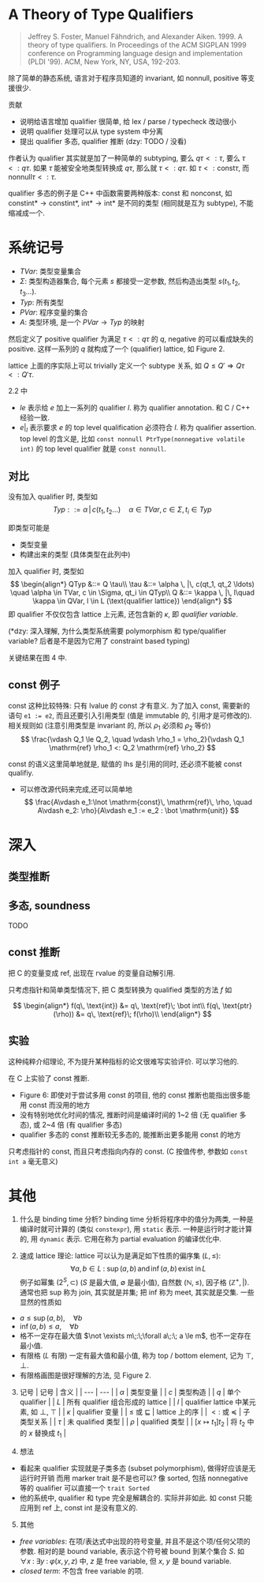 # A Theory of Type Qualifiers
> Jeffrey S. Foster,  Manuel Fähndrich,  and Alexander Aiken. 1999. A theory of type qualifiers. In Proceedings of the ACM SIGPLAN 1999 conference on Programming language design and implementation (PLDI '99). ACM,  New York,  NY,  USA,  192-203. 

除了简单的静态系统, 语言对于程序员知道的 invariant, 如 nonnull, positive 等支援很少.

贡献
* 说明给语言增加 qualifier 很简单, 给 lex / parse / typecheck 改动很小
* 说明 qualifier 处理可以从 type system 中分离
* 提出 qualifier 多态, qualifier 推断   (dzy: TODO / 没看)

作者认为 qualifier 其实就是加了一种简单的 subtyping,
要么 $q \tau <: \tau$, 要么 $\tau <: q \tau$.
如果 $\tau$ 能被安全地类型转换成 $q \tau$, 那么就 $\tau <: q \tau$.
如 $\tau <: \mathrm{const} \tau$, 而 $\mathrm{nonnull} \tau <: \tau$.

qualifier 多态的例子是 C++ 中函数需要两种版本: const 和 nonconst, 如
$\mathrm{const} \mathrm{int}* \to \mathrm{const} \mathrm{int}*$, 
$\mathrm{int}* \to \mathrm{int}*$ 是不同的类型 (相同就是互为 subtype), 不能缩减成一个.


# 系统记号
* $TVar$: 类型变量集合
* $\Sigma$: 类型构造器集合, 每个元素 $s$ 都接受一定参数, 然后构造出类型 $s(t_1, t_2, t_3\ldots)$.
* $Typ$: 所有类型
* $PVar$: 程序变量的集合
* $A$: 类型环境, 是一个 $PVar \to Typ$ 的映射

然后定义了 positive qualifier 为满足 $\tau <: q \tau$ 的 $q$,
negative 的可以看成缺失的 positive. 这样一系列的 $q$ 就构成了一个 (qualifier) lattice, 如 Figure 2.

lattice 上面的序实际上可以 trivially 定义一个 subtype 关系, 如 $Q \le Q' \Rightarrow Q \tau <: Q' \tau$.

2.2 中
* $l e$ 表示给 $e$ 加上一系列的 qualifier $l$. 称为 qualifier annotation.
  和 C / C++ 经验一致.
* $e|_l$ 表示要求 $e$ 的 top level qualification 必须符合 $l$. 称为 qualifier assertion.
  top level 的含义是, 
  比如 `const nonnull PtrType(nonnegative volatile int)` 的 top level qualifier 就是 `const nonnull`.

## 对比
没有加入 qualifier 时, 类型如
$$ 
Typ ::= \alpha \, |\,  c(t_1, t_2 \ldots) \quad \alpha \in TVar, c \in \Sigma, t_i \in Typ
$$

即类型可能是
* 类型变量
* 构建出来的类型 (具体类型在此列中)

加入 qualifier 时, 类型如
$$
\begin{align*}
QTyp &::= Q \tau\\
\tau &::= \alpha \, |\, c(qt_1, qt_2 \ldots) \quad \alpha \in TVar, c \in \Sigma, qt_i \in QTyp\\
Q &::= \kappa \, |\, l\quad \kappa \in QVar, l \in L (\text{qualifier lattice})
\end{align*}
$$
即 qualifier 不仅仅包含 lattice 上元素, 还包含新的 $\kappa$, 即 *qualifier variable*.

(*dzy: 深入理解, 为什么类型系统需要 polymorphism 和 type/qualifier variable?
  后者是不是因为它用了 constraint based typing)

关键结果在图 4 中.

## const 例子
const 这种比较特殊: 只有 lvalue 的 const 才有意义.
为了加入 const, 需要新的语句 `e1 := e2`,
而且还要引入引用类型 (值是 immutable 的, 引用才是可修改的).
相关规则如 (注意引用类型是 invariant 的, 所以 $\rho_1$ 必须和 $\rho_2$ 等价)
$$
\frac{\vdash Q_1 \le Q_2, \quad \vdash \rho_1 = \rho_2}{\vdash Q_1 \mathrm{ref} \rho_1 <: Q_2 \mathrm{ref} \rho_2}
$$

const 的语义这里简单地就是, 赋值的 lhs 是引用的同时, 还必须不能被 const qualifiy.
* 可以修改源代码来完成,还可以简单地
$$
\frac{A\vdash e_1:\lnot \mathrm{const}\,  \mathrm{ref}\,  \rho, \quad A\vdash e_2: \rho}{A\vdash e_1 := e_2 : \bot \mathrm{unit}}
$$


# 深入
## 类型推断

## 多态, soundness
TODO

## const 推断
把 C 的变量变成 ref, 出现在 rvalue 的变量自动解引用.

只考虑指针和简单类型情况下, 把 C 类型转换为 qualified 类型的方法 $f$ 如

$$
\begin{align*}
  f(q\, \text{int}) &= q\, \text{ref}\; \bot int\\
  f(q\, \text{ptr}(\rho)) &= q\, \text{ref}\; f(\rho)\\
\end{align*}
$$


## 实验
这种纯粹介绍理论, 不为提升某种指标的论文很难写实验评价. 可以学习他的.

在 C 上实验了 const 推断.
* Figure 6: 即使对于尝试多用 const 的项目, 他的 const 推断也能指出很多能用 const 而没用的地方
* 没有特别地优化时间的情况, 推断时间是编译时间的 1~2 倍 (无 qualifier 多态), 或 2~4 倍 (有 qualifier 多态)
* qualifier 多态的 const 推断较无多态的, 能推断出更多能用 const 的地方

只考虑指针的 const, 而且只考虑指向内存的 const. (C 按值传参, 参数如 `const int a` 毫无意义)


# 其他
1. 什么是 binding time 分析?
binding time 分析将程序中的值分为两类,
一种是编译时就可计算的 (类似 `constexpr`), 用 `static` 表示.
一种是运行时才能计算的, 用 `dynamic` 表示.
它用在称为 partial evaluation 的编译优化中.

2. 速成 lattice 理论: lattice 可以认为是满足如下性质的偏序集 $(L, \le)$: 
$$
\forall a, b \in L\;:\; \sup(a, b) \, \text{and}\, \inf(a, b) \, \text{exist in}\, L
$$
例子如幂集 $(2^S, \subset)$ ($S$ 是最大值, $\emptyset$ 是最小值), 自然数 $(\mathbb{N}, \le)$, 因子格 $(\mathbb{Z}^+, |)$.<br>
通常也把 sup 称为 join, 其实就是并集; 把 inf 称为 meet, 其实就是交集. 一些显然的性质如
* $a \le \sup(a, b), \quad \forall b$
* $\inf(a, b) \le a, \quad \forall b$
* 格不一定存在最大值 $\not \exists m\;:\;\forall a\;:\; a \le m$, 也不一定存在最小值.
* 有限格 ($L$ 有限) 一定有最大值和最小值, 称为 top / bottom element, 记为 $\top, \bot$.
* 有限格画图是很好理解的方法, 见 Figure 2.

3. 记号
| 记号                   | 含义                                          |
| ---                    | ---                                           |
| $\alpha$               | 类型变量                                      |
| $c$                    | 类型构造                                      |
| $q$                    | 单个 qualifier                                |
| $L$                    | 所有 qualifier 组合形成的 lattice             |
| $l$                    | qualifier lattice 中某元素, 如 $\bot$, $\top$ |
| $\kappa$               | qualifier 变量                                |
| $\le$ 或 $\sqsubseteq$ | lattice 上的序                                |
| $<:$ 或 $\preceq$      | 子类型关系                                    |
| $\tau$                 | 未 qualified 类型                             |
| $\rho$                 | qualified 类型                                |
| $[x \mapsto t_1]t_2$  | 将 $t_2$ 中的 $x$ 替换成 $t_1$ |

4. 想法
  - 看起来 qualifier 实现就是子类多态 (subset polymorphism), 做得好应该是无运行时开销
    而用 marker trait 是不是也可以?
    像 sorted, 包括 nonnegative 等的 qualifier 可以直接一个 `trait Sorted`
  - 他的系统中, qualifier 和 type 完全是解耦合的. 实际并非如此.
    如 const 只能应用到 ref 上, const int 是没有意义的.

5. 其他
  - *free variables*: 在项/表达式中出现的符号变量,
    并且不是这个项/任何父项的参数.
    相对的是 bound variable, 表示这个符号被 bound 到某个集合 $S$.
    如 $\forall x\;:\;\exists y\;:\;\varphi(x, y, z)$ 中,
    $z$ 是 free variable, 但 $x$, $y$ 是 bound variable.
  - *closed term*: 不包含 free variable 的项.
